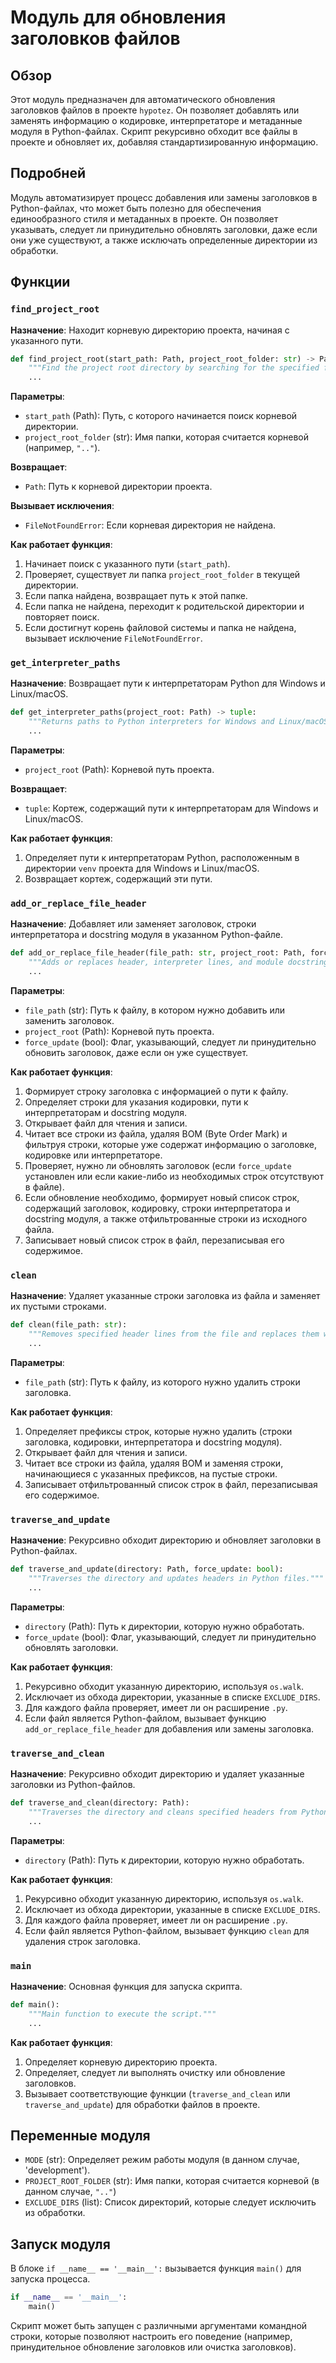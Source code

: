 # Модуль для обновления заголовков файлов

## Обзор

Этот модуль предназначен для автоматического обновления заголовков файлов в проекте `hypotez`. Он позволяет добавлять или заменять информацию о кодировке, интерпретаторе и метаданные модуля в Python-файлах. Скрипт рекурсивно обходит все файлы в проекте и обновляет их, добавляя стандартизированную информацию.

## Подробней

Модуль автоматизирует процесс добавления или замены заголовков в Python-файлах, что может быть полезно для обеспечения единообразного стиля и метаданных в проекте. Он позволяет указывать, следует ли принудительно обновлять заголовки, даже если они уже существуют, а также исключать определенные директории из обработки.

## Функции

### `find_project_root`

**Назначение**: Находит корневую директорию проекта, начиная с указанного пути.

```python
def find_project_root(start_path: Path, project_root_folder: str) -> Path:
    """Find the project root directory by searching for the specified folder."""
    ...
```

**Параметры**:

-   `start_path` (Path): Путь, с которого начинается поиск корневой директории.
-   `project_root_folder` (str): Имя папки, которая считается корневой (например, `".."`).

**Возвращает**:

-   `Path`: Путь к корневой директории проекта.

**Вызывает исключения**:

-   `FileNotFoundError`: Если корневая директория не найдена.

**Как работает функция**:

1.  Начинает поиск с указанного пути (`start_path`).
2.  Проверяет, существует ли папка `project_root_folder` в текущей директории.
3.  Если папка найдена, возвращает путь к этой папке.
4.  Если папка не найдена, переходит к родительской директории и повторяет поиск.
5.  Если достигнут корень файловой системы и папка не найдена, вызывает исключение `FileNotFoundError`.

### `get_interpreter_paths`

**Назначение**: Возвращает пути к интерпретаторам Python для Windows и Linux/macOS.

```python
def get_interpreter_paths(project_root: Path) -> tuple:
    """Returns paths to Python interpreters for Windows and Linux/macOS."""
    ...
```

**Параметры**:

-   `project_root` (Path): Корневой путь проекта.

**Возвращает**:

-   `tuple`: Кортеж, содержащий пути к интерпретаторам для Windows и Linux/macOS.

**Как работает функция**:

1.  Определяет пути к интерпретаторам Python, расположенным в директории `venv` проекта для Windows и Linux/macOS.
2.  Возвращает кортеж, содержащий эти пути.

### `add_or_replace_file_header`

**Назначение**: Добавляет или заменяет заголовок, строки интерпретатора и docstring модуля в указанном Python-файле.

```python
def add_or_replace_file_header(file_path: str, project_root: Path, force_update: bool):
    """Adds or replaces header, interpreter lines, and module docstring."""
    ...
```

**Параметры**:

-   `file_path` (str): Путь к файлу, в котором нужно добавить или заменить заголовок.
-   `project_root` (Path): Корневой путь проекта.
-   `force_update` (bool): Флаг, указывающий, следует ли принудительно обновить заголовок, даже если он уже существует.

**Как работает функция**:

1.  Формирует строку заголовка с информацией о пути к файлу.
2.  Определяет строки для указания кодировки, пути к интерпретаторам и docstring модуля.
3.  Открывает файл для чтения и записи.
4.  Читает все строки из файла, удаляя BOM (Byte Order Mark) и фильтруя строки, которые уже содержат информацию о заголовке, кодировке или интерпретаторе.
5.  Проверяет, нужно ли обновлять заголовок (если `force_update` установлен или если какие-либо из необходимых строк отсутствуют в файле).
6.  Если обновление необходимо, формирует новый список строк, содержащий заголовок, кодировку, строки интерпретатора и docstring модуля, а также отфильтрованные строки из исходного файла.
7.  Записывает новый список строк в файл, перезаписывая его содержимое.

### `clean`

**Назначение**: Удаляет указанные строки заголовка из файла и заменяет их пустыми строками.

```python
def clean(file_path: str):
    """Removes specified header lines from the file and replaces them with empty lines."""
    ...
```

**Параметры**:

-   `file_path` (str): Путь к файлу, из которого нужно удалить строки заголовка.

**Как работает функция**:

1.  Определяет префиксы строк, которые нужно удалить (строки заголовка, кодировки, интерпретатора и docstring модуля).
2.  Открывает файл для чтения и записи.
3.  Читает все строки из файла, удаляя BOM и заменяя строки, начинающиеся с указанных префиксов, на пустые строки.
4.  Записывает отфильтрованный список строк в файл, перезаписывая его содержимое.

### `traverse_and_update`

**Назначение**: Рекурсивно обходит директорию и обновляет заголовки в Python-файлах.

```python
def traverse_and_update(directory: Path, force_update: bool):
    """Traverses the directory and updates headers in Python files."""
    ...
```

**Параметры**:

-   `directory` (Path): Путь к директории, которую нужно обработать.
-   `force_update` (bool): Флаг, указывающий, следует ли принудительно обновлять заголовки.

**Как работает функция**:

1.  Рекурсивно обходит указанную директорию, используя `os.walk`.
2.  Исключает из обхода директории, указанные в списке `EXCLUDE_DIRS`.
3.  Для каждого файла проверяет, имеет ли он расширение `.py`.
4.  Если файл является Python-файлом, вызывает функцию `add_or_replace_file_header` для добавления или замены заголовка.

### `traverse_and_clean`

**Назначение**: Рекурсивно обходит директорию и удаляет указанные заголовки из Python-файлов.

```python
def traverse_and_clean(directory: Path):
    """Traverses the directory and cleans specified headers from Python files."""
    ...
```

**Параметры**:

-   `directory` (Path): Путь к директории, которую нужно обработать.

**Как работает функция**:

1.  Рекурсивно обходит указанную директорию, используя `os.walk`.
2.  Исключает из обхода директории, указанные в списке `EXCLUDE_DIRS`.
3.  Для каждого файла проверяет, имеет ли он расширение `.py`.
4.  Если файл является Python-файлом, вызывает функцию `clean` для удаления строк заголовка.

### `main`

**Назначение**: Основная функция для запуска скрипта.

```python
def main():
    """Main function to execute the script."""
    ...
```

**Как работает функция**:

1.  Определяет корневую директорию проекта.
2.  Определяет, следует ли выполнять очистку или обновление заголовков.
3.  Вызывает соответствующие функции (`traverse_and_clean` или `traverse_and_update`) для обработки файлов в проекте.

## Переменные модуля

-   `MODE` (str): Определяет режим работы модуля (в данном случае, 'development').
-   `PROJECT_ROOT_FOLDER` (str): Имя папки, которая считается корневой (в данном случае, `".."`)
-   `EXCLUDE_DIRS` (list): Список директорий, которые следует исключить из обработки.

## Запуск модуля

В блоке `if __name__ == '__main__':` вызывается функция `main()` для запуска процесса.

```python
if __name__ == '__main__':
    main()
```

Скрипт может быть запущен с различными аргументами командной строки, которые позволяют настроить его поведение (например, принудительное обновление заголовков или очистка заголовков).